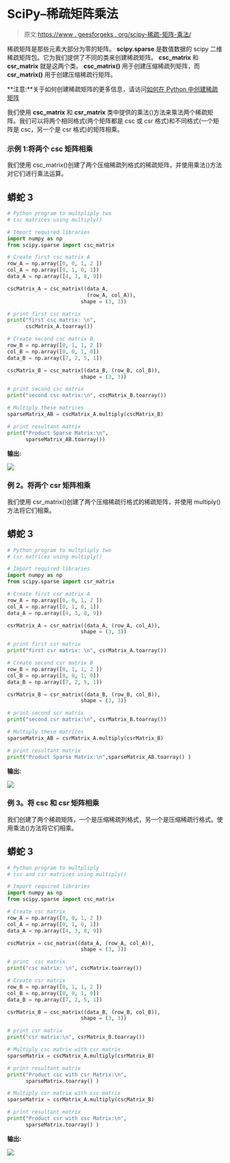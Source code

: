 # SciPy–稀疏矩阵乘法

> 原文:[https://www . geesforgeks . org/scipy-稀疏-矩阵-乘法/](https://www.geeksforgeeks.org/scipy-sparse-matrix-multiplication/)

稀疏矩阵是那些元素大部分为零的矩阵。 **scipy.sparse** 是数值数据的 scipy 二维稀疏矩阵包。它为我们提供了不同的类来创建稀疏矩阵。 **csc_matrix** 和 **csr_matrix** 就是这两个类。 **csc_matrix()** 用于创建压缩稀疏列矩阵，而 **csr_matrix()** 用于创建压缩稀疏行矩阵。

**注意:**关于如何创建稀疏矩阵的更多信息，请访问[如何在 Python 中创建稀疏矩阵](https://www.geeksforgeeks.org/how-to-create-a-sparse-matrix-in-python/)

我们使用 **csc_matrix** 和 **csr_matrix** 类中提供的乘法()方法来乘法两个稀疏矩阵。我们可以将两个相同格式(两个矩阵都是 csc 或 csr 格式)和不同格式(一个矩阵是 csc，另一个是 csr 格式)的矩阵相乘。

### **示例 1:将两个 csc 矩阵相乘**

我们使用 csc_matrix()创建了两个压缩稀疏列格式的稀疏矩阵，并使用乘法()方法对它们进行乘法运算。

## 蟒蛇 3

```py
# Python program to multpliply two 
# csc matrices using multiply()

# Import required libraries
import numpy as np
from scipy.sparse import csc_matrix

# Create first csc matrix A
row_A = np.array([0, 0, 1, 2 ])
col_A = np.array([0, 1, 0, 1])
data_A = np.array([4, 3, 8, 9])

cscMatrix_A = csc_matrix((data_A, 
                          (row_A, col_A)),
                        shape = (3, 3))

# print first csc matrix
print("first csc matrix: \n", 
      cscMatrix_A.toarray())

# Create second csc matrix B
row_B = np.array([0, 1, 1, 2 ])
col_B = np.array([0, 0, 1, 0])
data_B = np.array([7, 2, 5, 1])

cscMatrix_B = csc_matrix((data_B, (row_B, col_B)),
                        shape = (3, 3))

# print second csc matrix
print("second csc matrix:\n", cscMatrix_B.toarray())

# Multiply these matrices
sparseMatrix_AB = cscMatrix_A.multiply(cscMatrix_B)

# print resultant matrix
print("Product Sparse Matrix:\n",
      sparseMatrix_AB.toarray())
```

**输出:**

![](img/1b6a3abb23024f23d169411bc82db9be.png)

### **例 2。将两个 csr 矩阵相乘**

我们使用 csr_matrix()创建了两个压缩稀疏行格式的稀疏矩阵，并使用 multiply()方法将它们相乘。

## 蟒蛇 3

```py
# Python program to multpliply two 
# csr matrices using multiply()

# Import required libraries
import numpy as np
from scipy.sparse import csr_matrix

# Create first csr matrix A
row_A = np.array([0, 0, 1, 2 ])
col_A = np.array([0, 1, 0, 1])
data_A = np.array([4, 3, 8, 9])

csrMatrix_A = csr_matrix((data_A, (row_A, col_A)),
                        shape = (3, 3))

# print first csr matrix
print("first csr matrix: \n", csrMatrix_A.toarray())

# Create second csr matrix B
row_B = np.array([0, 1, 1, 2 ])
col_B = np.array([0, 0, 1, 0])
data_B = np.array([7, 2, 5, 1])

csrMatrix_B = csr_matrix((data_B, (row_B, col_B)),
                        shape = (3, 3))

# print second scr matrix
print("second csr matrix:\n", csrMatrix_B.toarray())

# Multiply these matrices
sparseMatrix_AB = csrMatrix_A.multiply(csrMatrix_B)

# print resultant matrix
print("Product Sparse Matrix:\n",sparseMatrix_AB.toarray() )
```

**输出:**

![](img/333c7685ca47e3ec721bb6f088fe15e9.png)

### **例 3。将 csc 和 csr 矩阵相乘**

我们创建了两个稀疏矩阵，一个是压缩稀疏列格式，另一个是压缩稀疏行格式。使用乘法()方法将它们相乘。

## 蟒蛇 3

```py
# Python program to multpliply  
# csc and csr matrices using multiply()

# Import required libraries
import numpy as np
from scipy.sparse import csc_matrix

# Create csc matrix
row_A = np.array([0, 0, 1, 2 ])
col_A = np.array([0, 1, 0, 1])
data_A = np.array([4, 3, 8, 9])

cscMatrix = csc_matrix((data_A, (row_A, col_A)),
                        shape = (3, 3))

# print  csc matrix
print("csc matrix: \n", cscMatrix.toarray())

# Create csr matrix 
row_B = np.array([0, 1, 1, 2 ])
col_B = np.array([0, 0, 1, 0])
data_B = np.array([7, 2, 5, 1])

csrMatrix_B = csc_matrix((data_B, (row_B, col_B)),
                        shape = (3, 3))

# print csr matrix
print("csr matrix:\n", csrMatrix_B.toarray())

# Multiply csc matrix with csr matrix
sparseMatrix = cscMatrix_A.multiply(csrMatrix_B)

# print resultant matrix
print("Product csc with csr Matrix:\n",
      sparseMatrix.toarray() )

# Multiply csr matrix with csc matrix
sparseMatrix = csrMatrix_A.multiply(cscMatrix_B)

# print resultant matrix
print("Product csr with csc Matrix:\n",
      sparseMatrix.toarray() )
```

**输出:**

![](img/413cc5d923c2dd97819da385775101e3.png)